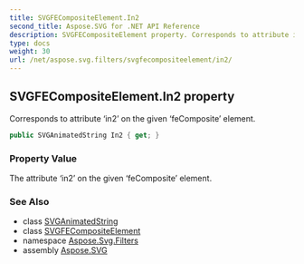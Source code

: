 ```yaml
---
title: SVGFECompositeElement.In2
second_title: Aspose.SVG for .NET API Reference
description: SVGFECompositeElement property. Corresponds to attribute in2 on the given feComposite element
type: docs
weight: 30
url: /net/aspose.svg.filters/svgfecompositeelement/in2/
---
```

## SVGFECompositeElement.In2 property

Corresponds to attribute ‘in2’ on the given ‘feComposite’ element.

```csharp
public SVGAnimatedString In2 { get; }
```

### Property Value

The attribute ‘in2’ on the given ‘feComposite’ element.

### See Also

* class [SVGAnimatedString](../../../aspose.svg.datatypes/svganimatedstring/)
* class [SVGFECompositeElement](../)
* namespace [Aspose.Svg.Filters](../../../aspose.svg.filters/)
* assembly [Aspose.SVG](../../../)
